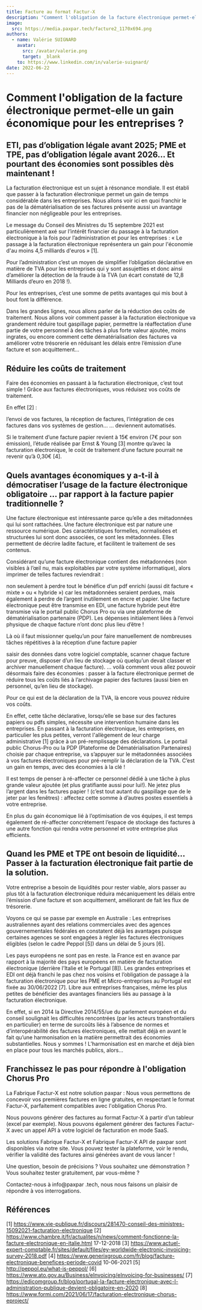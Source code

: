 ```yaml
---
title: Facture au format Factur-X
description: "Comment l'obligation de la facture électronique permet-elle un gain économique pour les entreprises ?"
image:
  src: https://media.paxpar.tech/facture2_1170x694.png
authors:
  - name: Valérie SUIGNARD
    avatar:
      src: /avatar/valerie.png
      target: _blank
    to: https://www.linkedin.com/in/valerie-suignard/
date: 2022-06-22
---
```



# Comment l'obligation de la facture électronique permet-elle un gain économique pour les entreprises ?


## ETI, pas d’obligation légale avant 2025; PME et TPE, pas d’obligation légale avant 2026… Et pourtant des économies sont possibles dès maintenant !

La facturation électronique est un sujet à résonance mondiale. Il est établi que passer à la facturation électronique permet un gain de temps considérable dans les entreprises. Nous allons voir ici en quoi franchir le pas de la dématérialisation de ses factures présente aussi un avantage financier non négligeable pour les entreprises.

Le message du Conseil des Ministres du 15 septembre 2021 est particulièrement axé sur l’intérêt financier du passage à la facturation électronique à la fois pour l’administration et pour les entreprises : « Le passage à la facturation électronique représentera un gain pour l'économie d'au moins 4,5 milliards d'euros » [1].

Pour l’administration c’est un moyen de simplifier l’obligation déclarative en matière de TVA pour les entreprises qui y sont assujetties et donc ainsi d’améliorer la détection de la fraude à la TVA (un écart constaté de 12,8 Milliards d’euro en 2018 !).

Pour les entreprises, c’est une somme de petits avantages qui mis bout à bout font la différence.

Dans les grandes lignes, nous allons parler de la réduction des coûts de traitement. Nous allons voir comment passer à la facturation électronique va grandement réduire tout gaspillage papier, permettre la réaffectation d’une partie de votre personnel à des tâches à plus forte valeur ajoutée, moins ingrates, ou encore comment cette dématérialisation des factures va améliorer votre trésorerie en réduisant les délais entre l’émission d’une facture et son acquittement…

## Réduire les coûts de traitement
Faire des économies en passant à la facturation électronique, c’est tout simple ! Grâce aux factures électroniques, vous réduisez vos coûts de traitement.

En effet [2] :

l’envoi de vos factures,
la réception de factures,
l’intégration de ces factures dans vos systèmes de gestion...
… deviennent automatisés.

Si le traitement d’une facture papier revient à 15€ environ  (7€ pour son émission), l’étude réalisée par Ernst & Young [3] montre qu’avec la facturation électronique, le coût de traitement d’une facture pourrait ne revenir qu’à 0,30€ [4].

## Quels avantages économiques y a-t-il à démocratiser l’usage de la facture électronique obligatoire ... par rapport à la facture papier traditionnelle ?

Une facture électronique est intéressante parce qu’elle a des métadonnées qui lui sont rattachées. Une facture électronique est par nature une ressource numérique. Des caractéristiques formelles, normalisées et structurées lui sont donc associées, ce sont les métadonnées. Elles permettent de décrire ladite facture, et facilitent le traitement de ses contenus.

Considérant qu’une facture électronique contient des métadonnées (non visibles à l’œil nu, mais exploitables par votre système informatique), alors imprimer de telles factures reviendrait :

non seulement à perdre tout le bénéfice d’un pdf enrichi (aussi dit facture « mixte » ou « hybride ») car les métadonnées seraient perdues,
mais également à perdre de l’argent inutilement en encre et papier.
Une facture électronique peut être transmise en EDI, une facture hybride peut être transmise via le portail public Chorus Pro ou via une plateforme de dématérialisation partenaire (PDP). Les dépenses initialement liées à l’envoi physique de chaque facture n’ont donc plus lieu d’être !

Là où il faut missionner quelqu’un pour faire manuellement de nombreuses tâches répétitives à la réception d’une facture papier

saisir des données dans votre logiciel comptable,
scanner chaque facture pour preuve,
disposer d’un lieu de stockage où quelqu’un devait classer et archiver manuellement chaque facture).
… voilà comment vous allez pouvoir désormais faire des économies : passer à la facture électronique permet de réduire tous les coûts liés à l’archivage papier des factures (aussi bien en personnel, qu’en lieu de stockage).

Pour ce qui est de la déclaration de la TVA, là encore vous pouvez réduire vos coûts.

En effet, cette tâche déclarative, lorsqu’elle se base sur des factures papiers ou pdfs simples, nécessite une intervention humaine dans les entreprises. En passant à la facturation électronique, les entreprises, en particulier les plus petites, verront l'allègement de leur charge administrative [1] grâce à un pré-remplissage des déclarations. Le portail public Chorus-Pro ou la PDP (Plateforme de Dématérialisation Partenaires) choisie par chaque entreprise, va s’appuyer sur le métadonnées associées à vos factures électroniques pour pré-remplir la déclaration de la TVA. C’est un gain en temps, avec des économies à la clé !

Il est temps de penser à ré-affecter ce personnel dédié à une tâche à plus grande valeur ajoutée (et plus gratifiante aussi pour lui!). Ne jetez plus l’argent dans les factures papier ! (c’est tout autant du gaspillage que de le jeter par les fenêtres) : affectez cette somme à d’autres postes essentiels à votre entreprise.

En plus du gain économique lié à l’optimisation de vos équipes, il est temps également de ré-affecter concrètement l’espace de stockage des factures à une autre fonction qui rendra votre personnel et votre entreprise plus efficients.

## Quand les PME et TPE ont besoin de liquidité… Passer à la facturation électronique fait partie de la solution.

Votre entreprise a besoin de liquidités pour rester viable, alors passer au plus tôt à la facturation électronique réduira mécaniquement les délais entre l’émission d’une facture et son acquittement, améliorant de fait les flux de trésorerie.

Voyons ce qui se passe par exemple en Australie : Les entreprises australiennes ayant des relations commerciales avec des agences gouvernementales fédérales en constatent déjà les avantages puisque certaines agences se sont engagées à régler les factures électroniques éligibles (selon le cadre Peppol [5]) dans un délai de 5 jours [6].

Les pays européens ne sont pas en reste. la France est en avance par rapport à la majorité des pays européens en matière de facturation électronique (derrière l’Italie et le Portugal [8]). Les grandes entreprises et EDI ont déjà franchi le pas chez nos voisins et l’obligation de passage à la facturation électronique pour les PME et Micro-entreprises au Portugal est fixée au 30/06/2022 [7]. Libre aux entreprises françaises, même les plus petites de bénéficier des avantages financiers liés au passage à la facturation électronique.

En effet,  si en 2014 la Directive 2014/55/ue du parlement européen et du conseil soulignait les difficultés rencontrées (par les acteurs transfrontaliers en particulier) en terme de surcoûts liés à l’absence de normes et d’interopérabilité des factures électroniques, elle mettait déjà en avant le fait qu’une harmonisation en la matière permettrait des économies substantielles. Nous y sommes ! L’harmonisation est en marche et déjà bien en place pour tous les marchés publics, alors...

## Franchissez le pas pour répondre à l'obligation Chorus Pro
La Fabrique Factur-X est notre solution paxpar  : Nous vous permettons de concevoir vos premières factures en ligne gratuites, en respectant le format Factur-X, parfaitement compatibles avec l'obligation Chorus Pro.

Nous pouvons générer des factures au format Factur-X à partir d’un tableur (excel par exemple). Nous pouvons également générer des factures Factur-X avec un appel API à votre logiciel de facturation en mode SaaS.

Les solutions Fabrique Factur-X et Fabrique Factur-X API de paxpar sont disponibles via notre site. Vous pouvez tester la plateforme, voir le rendu, vérifier la validité des factures ainsi générées avant de vous lancer !

Une question, besoin de précisions ? Vous souhaitez une démonstration ? Vous souhaitez tester gratuitement, par vous-même ?

Contactez-nous à info@paxpar .tech, nous nous faisons un plaisir de répondre à vos interrogations.

## Références
[1] https://www.vie-publique.fr/discours/281470-conseil-des-ministres-15092021-facturation-electronique
[2] https://www.chambre.it/fr/actualites/n/news/comment-fonctionne-la-facture-electronique-en-italie.html  17-12-2018
[3] https://www.actuel-expert-comptable.fr/sites/default/files/ey-worldwide-electronic-invoicing-survey-2018.pdf
[4] https://www.generixgroup.com/fr/blog/facture-electronique-benefices-periode-covid 10-06-2021
[5] http://peppol.eu/what-is-peppol/
[6] https://www.ato.gov.au/Business/eInvoicing/eInvoicing-for-businesses/
[7] https://edicomgroup.fr/blog/portugal-la-facture-electronique-avec-l-administration-publique-devient-obligatoire-en-2020
[8] https://www.formi.com/2021/06/17/facturation-electronique-chorus-eproject/